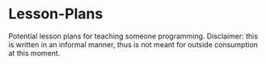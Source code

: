 Lesson-Plans
============

Potential lesson plans for teaching someone programming.
Disclaimer: this is written in an informal manner, thus is not meant for outside consumption at this moment.


